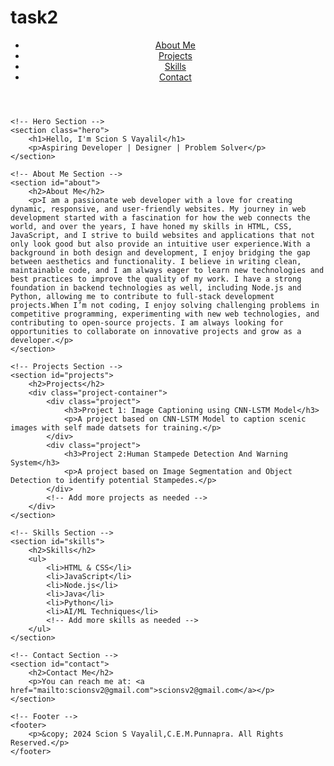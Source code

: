 # task2
<!DOCTYPE html>
<html lang="en">
<head>
    <meta charset="UTF-8">
    <meta name="viewport" content="width=device-width, initial-scale=1.0">
    <title>My Personal Portfolio</title>
    <link rel="icon" type="image/x-icon" href="https://c4.wallpaperflare.com/wallpaper/67/97/91/elden-ring-ranni-elden-ring-hd-wallpaper-preview.jpg">
    <link rel="stylesheet" href="styles.css">
</head>
<body>
    <!-- Navigation Bar -->
    <header>
        <nav>
            <ul>
                <li><a href="#about">About Me</a></li>
                <li><a href="#projects">Projects</a></li>
                <li><a href="#skills">Skills</a></li>
                <li><a href="#contact">Contact</a></li>
            </ul>
        </nav>
    </header>

    <!-- Hero Section -->
    <section class="hero">
        <h1>Hello, I'm Scion S Vayalil</h1>
        <p>Aspiring Developer | Designer | Problem Solver</p>
    </section>

    <!-- About Me Section -->
    <section id="about">
        <h2>About Me</h2>
        <p>I am a passionate web developer with a love for creating dynamic, responsive, and user-friendly websites. My journey in web development started with a fascination for how the web connects the world, and over the years, I have honed my skills in HTML, CSS, JavaScript, and I strive to build websites and applications that not only look good but also provide an intuitive user experience.With a background in both design and development, I enjoy bridging the gap between aesthetics and functionality. I believe in writing clean, maintainable code, and I am always eager to learn new technologies and best practices to improve the quality of my work. I have a strong foundation in backend technologies as well, including Node.js and Python, allowing me to contribute to full-stack development projects.When I’m not coding, I enjoy solving challenging problems in competitive programming, experimenting with new web technologies, and contributing to open-source projects. I am always looking for opportunities to collaborate on innovative projects and grow as a developer.</p>
    </section>

    <!-- Projects Section -->
    <section id="projects">
        <h2>Projects</h2>
        <div class="project-container">
            <div class="project">
                <h3>Project 1: Image Captioning using CNN-LSTM Model</h3>
                <p>A project based on CNN-LSTM Model to caption scenic images with self made datsets for training.</p>
            </div>
            <div class="project">
                <h3>Project 2:Human Stampede Detection And Warning System</h3>
                <p>A project based on Image Segmentation and Object Detection to identify potential Stampedes.</p>
            </div>
            <!-- Add more projects as needed -->
        </div>
    </section>

    <!-- Skills Section -->
    <section id="skills">
        <h2>Skills</h2>
        <ul>
            <li>HTML & CSS</li>
            <li>JavaScript</li>
            <li>Node.js</li>
            <li>Java</li>
            <li>Python</li>
            <li>AI/ML Techniques</li>
            <!-- Add more skills as needed -->
        </ul>
    </section>

    <!-- Contact Section -->
    <section id="contact">
        <h2>Contact Me</h2>
        <p>You can reach me at: <a href="mailto:scionsv2@gmail.com">scionsv2@gmail.com</a></p>
    </section>

    <!-- Footer -->
    <footer>
        <p>&copy; 2024 Scion S Vayalil,C.E.M.Punnapra. All Rights Reserved.</p>
    </footer>
</body>
</html>
